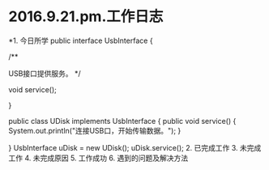 2016.9.21.pm.工作日志
====================
*1. 今日所学
 public interface UsbInterface {

/**

USB接口提供服务。 */

void service();

}

public class UDisk implements UsbInterface { public void service() { System.out.println("连接USB口，开始传输数据。"); }

} UsbInterface uDisk = new UDisk(); uDisk.service();
2. 已完成工作
3. 未完成工作
4. 未完成原因
5. 工作成功
6. 遇到的问题及解决方法
